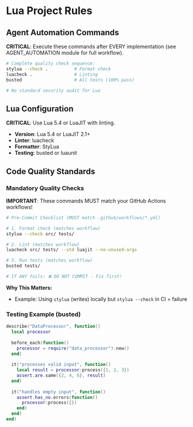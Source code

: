 <!-- LUA:START -->
# Lua Project Rules

## Agent Automation Commands

**CRITICAL**: Execute these commands after EVERY implementation (see AGENT_AUTOMATION module for full workflow).

```bash
# Complete quality check sequence:
stylua --check .          # Format check
luacheck .                # Linting
busted                    # All tests (100% pass)

# No standard security audit for Lua
```

## Lua Configuration

**CRITICAL**: Use Lua 5.4 or LuaJIT with linting.

- **Version**: Lua 5.4 or LuaJIT 2.1+
- **Linter**: luacheck
- **Formatter**: StyLua
- **Testing**: busted or luaunit

## Code Quality Standards

### Mandatory Quality Checks

**IMPORTANT**: These commands MUST match your GitHub Actions workflows!

```bash
# Pre-Commit Checklist (MUST match .github/workflows/*.yml)

# 1. Format check (matches workflow)
stylua --check src/ tests/

# 2. Lint (matches workflow)
luacheck src/ tests/ --std luajit --no-unused-args

# 3. Run tests (matches workflow)
busted tests/

# If ANY fails: ❌ DO NOT COMMIT - Fix first!
```

**Why This Matters:**
- Example: Using `stylua` (writes) locally but `stylua --check` in CI = failure

### Testing Example (busted)

```lua
describe("DataProcessor", function()
  local processor
  
  before_each(function()
    processor = require("data_processor").new()
  end)
  
  it("processes valid input", function()
    local result = processor:process({1, 2, 3})
    assert.are.same({2, 4, 6}, result)
  end)
  
  it("handles empty input", function()
    assert.has_no.errors(function()
      processor:process({})
    end)
  end)
end)
```

<!-- LUA:END -->

